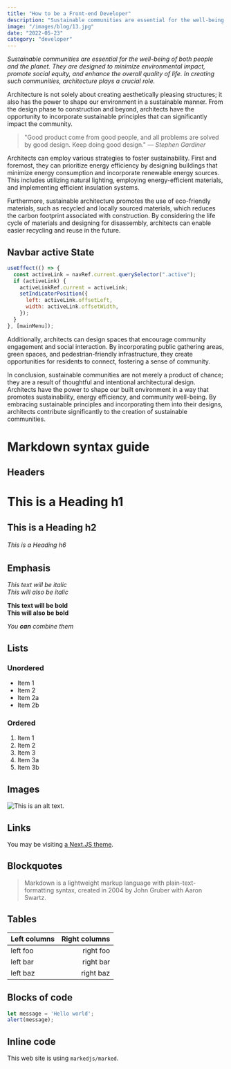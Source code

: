 ```yaml
---
title: "How to be a Front-end Developer"
description: "Sustainable communities are essential for the well-being of both people and the planet"
image: "/images/blog/13.jpg"
date: "2022-05-23"
category: "developer"
---
```


*Sustainable communities are essential for the well-being of both people and the planet. They are designed to minimize environmental impact, promote social equity, and enhance the overall quality of life. In creating such communities, architecture plays a crucial role.*


Architecture is not solely about creating aesthetically pleasing structures; it also has the power to shape our environment in a sustainable manner. From the design phase to construction and beyond, architects have the opportunity to incorporate sustainable principles that can significantly impact the community.


> "Good product come from good people, and all problems are solved by good design. Keep doing good design." 
> <cite>— Stephen Gardiner</cite>

Architects can employ various strategies to foster sustainability. First and foremost, they can prioritize energy efficiency by designing buildings that minimize energy consumption and incorporate renewable energy sources. This includes utilizing natural lighting, employing energy-efficient materials, and implementing efficient insulation systems.

Furthermore, sustainable architecture promotes the use of eco-friendly materials, such as recycled and locally sourced materials, which reduces the carbon footprint associated with construction. By considering the life cycle of materials and designing for disassembly, architects can enable easier recycling and reuse in the future.

## Navbar active State

```javascript
useEffect(() => {
  const activeLink = navRef.current.querySelector(".active");
  if (activeLink) {
    activeLinkRef.current = activeLink;
    setIndicatorPosition({
      left: activeLink.offsetLeft,
      width: activeLink.offsetWidth,
    });
  }
}, [mainMenu]);
```

Additionally, architects can design spaces that encourage community engagement and social interaction. By incorporating public gathering areas, green spaces, and pedestrian-friendly infrastructure, they create opportunities for residents to connect, fostering a sense of community.

In conclusion, sustainable communities are not merely a product of chance; they are a result of thoughtful and intentional architectural design. Architects have the power to shape our built environment in a way that promotes sustainability, energy efficiency, and community well-being. By embracing sustainable principles and incorporating them into their designs, architects contribute significantly to the creation of sustainable communities.

# Markdown syntax guide

## Headers

# This is a Heading h1
## This is a Heading h2 
###### This is a Heading h6

## Emphasis

*This text will be italic*  
_This will also be italic_

**This text will be bold**  
__This will also be bold__

_You **can** combine them_

## Lists

### Unordered

* Item 1
* Item 2
* Item 2a
* Item 2b

### Ordered

1. Item 1
1. Item 2
1. Item 3
  1. Item 3a
  1. Item 3b

## Images

![This is an alt text.](/images/blog/05.jpg "This is a sample image.")

## Links

You may be visiting [a Next.JS theme](https://themeforest.net/user/platol).

## Blockquotes

> Markdown is a lightweight markup language with plain-text-formatting syntax, created in 2004 by John Gruber with Aaron Swartz.

## Tables

| Left columns  | Right columns |
| ------------- | -------------:|
| left foo      | right foo     |
| left bar      | right bar     |
| left baz      | right baz     |

## Blocks of code

```javascript
let message = 'Hello world';
alert(message);
```

## Inline code

This web site is using `markedjs/marked`.
